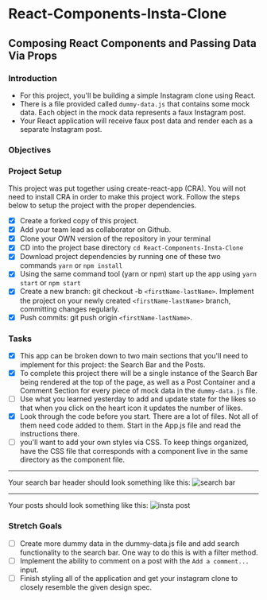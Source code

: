 # React-Components-Insta-Clone

## Composing React Components and Passing Data Via Props

### **Introduction**

-   For this project, you'll be building a simple Instagram clone using React.
-   There is a file provided called `dummy-data.js` that contains some mock data. Each object in the mock data represents a faux Instagram post.
-   Your React application will receive faux post data and render each as a separate Instagram post.

### **Objectives**

### **Project Setup**

This project was put together using create-react-app (CRA). You will not need to install CRA in order to make this project work. Follow the steps below to setup the project with the proper dependencies.

-   [x] Create a forked copy of this project.
-   [x] Add your team lead as collaborator on Github.
-   [x] Clone your OWN version of the repository in your terminal
-   [x] CD into the project base directory `cd React-Components-Insta-Clone`
-   [x] Download project dependencies by running one of these two commands `yarn` or `npm install`
-   [x] Using the same command tool (yarn or npm) start up the app using `yarn start` or `npm start`
-   [x] Create a new branch: git checkout -b `<firstName-lastName>`. Implement the project on your newly created `<firstName-lastName>` branch, committing changes regularly.
-   [x] Push commits: git push origin `<firstName-lastName>`.

### **Tasks**

-   [x] This app can be broken down to two main sections that you'll need to implement for this project: the Search Bar and the Posts.
-   [x] To complete this project there will be a single instance of the Search Bar being rendered at the top of the page, as well as a Post Container and a Comment Section for every piece of mock data in the `dummy-data.js` file.
-   [ ] Use what you learned yesterday to add and update state for the likes so that when you click on the heart icon it updates the number of likes.
-   [x] Look through the code before you start. There are a lot of files. Not all of them need code added to them.
        Start in the App.js file and read the instructions there.
-   [ ] you'll want to add your own styles via CSS. To keep things organized, have the CSS file that corresponds with a component live in the same directory as the component file.

---

Your search bar header should look something like this:
![search bar](/assets/ig_search_bar.png)

---

Your posts should look something like this:
![insta post](/assets/ig_post.png)

### Stretch Goals

-   [ ] Create more dummy data in the dummy-data.js file and add search functionality to the search bar. One way to do this is with a filter method.
-   [ ] Implement the ability to comment on a post with the `Add a comment...` input.
-   [ ] Finish styling all of the application and get your instagram clone to closely resemble the given design spec.
